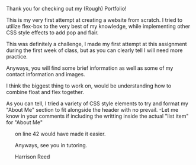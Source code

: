 Thank you for checking out my (Rough) Portfolio!

This is my very first attempt at creating a website from scratch. I tried to utilize flex-box to the very best of my knowledge, while implementing other CSS style effects to add pop and flair. 

This was definitely a challenge, I made my first attempt at this assignment during the first week of class, but as you can clearly tell I will need more practice. 

Anyways, you will find some brief information as well as some of my contact information and images.

I think the biggest thing to work on, would be understanding how to combine float and flex together.

As you can tell, I tried a variety of CSS style elements to try and format my "About Me" section to fit alongside the header with no prevail. -Let me know in your comments if including the writting inside the actual "list item" for "About Me"<ul> on line 42 would have made it easier. 

Anyways, see you in tutoring.

Harrison Reed